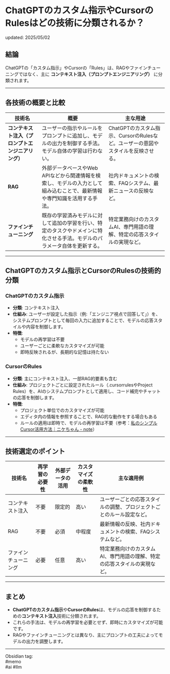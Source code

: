 # ChatGPTのカスタム指示やCursorのRulesはどの技術に分類されるか？

updated: 2025/05/02

## 結論

ChatGPTの「カスタム指示」やCursorの「Rules」は、RAGやファインチューニングではなく、主に **コンテキスト注入（プロンプトエンジニアリング）** に分類されます。

---

## 各技術の概要と比較

| 技術名                 | 概要                                                                                           | 主な用途                                                                                   |
|------------------------|------------------------------------------------------------------------------------------------|--------------------------------------------------------------------------------------------|
| **コンテキスト注入（プロンプトエンジニアリング）** | ユーザーの指示やルールをプロンプトに追加し、モデルの出力を制御する手法。モデル自体の学習は行わない。 | ChatGPTのカスタム指示、CursorのRulesなど。ユーザーの意図やスタイルを反映させる。 |
| **RAG**            | 外部データベースやWeb APIなどから関連情報を検索し、モデルの入力として組み込むことで、最新情報や専門知識を活用する手法。 | 社内ドキュメントの検索、FAQシステム、最新ニュースの反映など。 |
| **ファインチューニング** | 既存の学習済みモデルに対して追加の学習を行い、特定のタスクやドメインに特化させる手法。モデルのパラメータ自体を更新する。 | 特定業務向けのカスタムAI、専門用語の理解、特定の応答スタイルの実現など。 |

---

## ChatGPTのカスタム指示とCursorのRulesの技術的分類

### ChatGPTのカスタム指示

- **分類**: コンテキスト注入
- **仕組み**: ユーザーが設定した指示（例:「エンジニア視点で回答して」）を、システムプロンプトとして毎回の入力に追加することで、モデルの応答スタイルや内容を制御します。
- **特徴**:
  - モデルの再学習は不要
  - ユーザーごとに柔軟なカスタマイズが可能
  - 即時反映されるが、長期的な記憶は持たない

### CursorのRules

- **分類**: 主にコンテキスト注入、一部RAG的要素も含む
- **仕組み**: プロジェクトごとに設定されたルール（.cursorrulesやProject Rules）を、AIのシステムプロンプトとして適用し、コード補完やチャットの応答を制御します。
- **特徴**:
  - プロジェクト単位でのカスタマイズが可能
  - エディタ内の情報を参照することで、RAG的な動作をする場合もある
  - ルールの適用は即時で、モデルの再学習は不要（参考：[私のシンプルCursor活用方法｜ニケちゃん - note](https://note.com/nike_cha_n/n/nd0f7566019ae?utm_source=chatgpt.com)）

---

## 技術選定のポイント

| 技術名             | 再学習の必要性 | 外部データの活用 | カスタマイズの柔軟性 | 主な適用例                                                                 |
|--------------------|----------------|------------------|----------------------|------------------------------------------------------------------------------|
| コンテキスト注入   | 不要           | 限定的           | 高い                 | ユーザーごとの応答スタイルの調整、プロジェクトごとのルール設定など。         |
| RAG                | 不要           | 必須             | 中程度               | 最新情報の反映、社内ドキュメントの検索、FAQシステムなど。                     |
| ファインチューニング | 必要           | 任意             | 高い                 | 特定業務向けのカスタムAI、専門用語の理解、特定の応答スタイルの実現など。     |

---

## まとめ

- **ChatGPTのカスタム指示**や**CursorのRules**は、モデルの応答を制御するための**コンテキスト注入**技術に分類されます。
- これらの手法は、モデルの再学習を必要とせず、即時にカスタマイズが可能です。
- RAGやファインチューニングとは異なり、主にプロンプトの工夫によってモデルの出力を調整します。

---
Obsidian tag:  
#memo  
#ai
#llm
